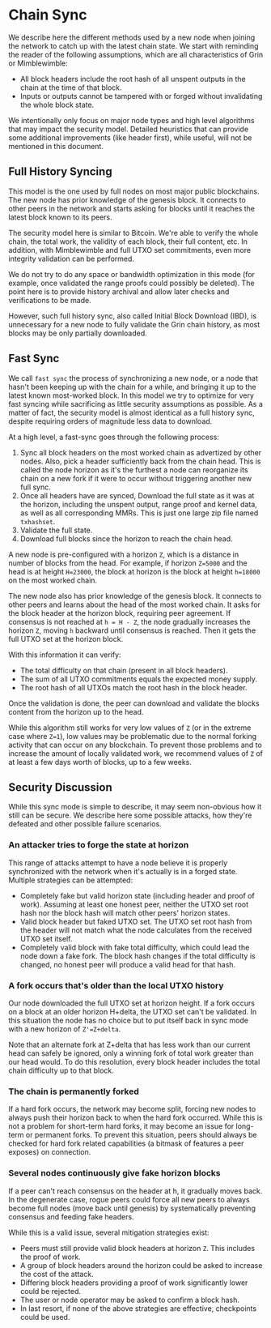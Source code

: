 # Chain Sync

We describe here the different methods used by a new node when joining the network to catch up with the latest chain state. We start with reminding the reader of the following assumptions, which are all characteristics of Grin or Mimblewimble:

* All block headers include the root hash of all unspent outputs in the chain at
  the time of that block.
* Inputs or outputs cannot be tampered with or forged without invalidating the
  whole block state.

We intentionally only focus on major node types and high level algorithms that may impact the security model. Detailed heuristics that can provide some additional improvements (like header first), while useful, will not be mentioned in this document.

## Full History Syncing

This model is the one used by full nodes on most major public blockchains. The
new node has prior knowledge of the genesis block. It connects to other peers in
the network and starts asking for blocks until it reaches the latest block known to its peers.

The security model here is similar to Bitcoin. We're able to verify the whole
chain, the total work, the validity of each block, their full content, etc.
In addition, with Mimblewimble and full UTXO set commitments, even more integrity validation can be performed.

We do not try to do any space or bandwidth optimization in this mode (for example, once validated the range proofs could possibly be deleted). The point here is to provide history archival and allow later checks and verifications to be made.

However, such full history sync, also called Initial Block Download (IBD), is unnecessary for a new node to fully validate the Grin chain history, as most blocks may be only partially downloaded.

## Fast Sync

We call `fast sync` the process of synchronizing a new node, or a node that hasn't been keeping up with the chain for a while, and bringing it up to the latest known most-worked block. In this model we try to optimize for very fast syncing while sacrificing as little security assumptions as possible. As a matter of fact, the security model is almost identical as a full history sync, despite requiring orders of magnitude less data to download.


At a high level, a fast-sync goes through the following process:

1. Sync all block headers on the most worked chain as advertized by other nodes. Also, pick a header sufficiently back from the chain head. This is called the node horizon as it's the furthest a node can reorganize its chain on a new fork if it were to occur without triggering another new full sync.
1. Once all headers have are synced, Download the full state as it was at the horizon, including the unspent output, range proof and kernel data, as well as all corresponding MMRs. This is just one large zip file named `txhashset`.
1. Validate the full state.
1. Download full blocks since the horizon to reach the chain head.

A new node is pre-configured with a horizon `Z`, which is a distance in number of blocks from the head. For example, if horizon `Z=5000` and the head is at height `H=23000`, the block at horizon is the block at height `h=18000` on the most worked chain.

The new node also has prior knowledge of the genesis block. It connects to other
peers and learns about the head of the most worked chain. It asks for the block
header at the horizon block, requiring peer agreement. If consensus is not reached at `h = H - Z`, the node gradually increases the horizon `Z`, moving `h` backward until consensus is reached. Then it gets the full UTXO set at the horizon block.

With this information it can verify:

* The total difficulty on that chain (present in all block headers).
* The sum of all UTXO commitments equals the expected money supply.
* The root hash of all UTXOs match the root hash in the block header.

Once the validation is done, the peer can download and validate the blocks content
from the horizon up to the head.

While this algorithm still works for very low values of `Z` (or in the extreme case
where `Z=1`), low values may be problematic due to the normal forking activity that
can occur on any blockchain. To prevent those problems and to increase the amount
of locally validated work, we recommend values of `Z` of at least a few days worth
of blocks, up to a few weeks.

## Security Discussion

While this sync mode is simple to describe, it may seem non-obvious how it still
can be secure. We describe here some possible attacks, how they're defeated and
other possible failure scenarios.

### An attacker tries to forge the state at horizon

This range of attacks attempt to have a node believe it is properly synchronized
with the network when it's actually is in a forged state. Multiple strategies can
be attempted:

* Completely fake but valid horizon state (including header and proof of work).
  Assuming at least one honest peer, neither the UTXO set root hash nor the block
  hash will match other peers' horizon states.
* Valid block header but faked UTXO set. The UTXO set root hash from the header
  will not match what the node calculates from the received UTXO set itself.
* Completely valid block with fake total difficulty, which could lead the node down
  a fake fork. The block hash changes if the total difficulty is changed, no honest
  peer will produce a valid head for that hash.

### A fork occurs that's older than the local UTXO history

Our node downloaded the full UTXO set at horizon height. If a fork occurs on a block
at an older horizon H+delta, the UTXO set can't be validated. In this situation the
node has no choice but to put itself back in sync mode with a new horizon of
`Z'=Z+delta`.

Note that an alternate fork at Z+delta that has less work than our current head can
safely be ignored, only a winning fork of total work greater than our head would.
To do this resolution, every block header includes the total chain difficulty up to
that block.

### The chain is permanently forked

If a hard fork occurs, the network may become split, forcing new nodes to always
push their horizon back to when the hard fork occurred. While this is not a problem
for short-term hard forks, it may become an issue for long-term or permanent forks.
To prevent this situation, peers should always be checked for hard fork related
capabilities (a bitmask of features a peer exposes) on connection.

### Several nodes continuously give fake horizon blocks

If a peer can't reach consensus on the header at h, it gradually moves back. In the
degenerate case, rogue peers could force all new peers to always become full nodes
(move back until genesis) by systematically preventing consensus and feeding fake
headers.

While this is a valid issue, several mitigation strategies exist:

* Peers must still provide valid block headers at horizon `Z`. This includes the
  proof of work.
* A group of block headers around the horizon could be asked to increase the cost
  of the attack.
* Differing block headers providing a proof of work significantly lower could be
  rejected.
* The user or node operator may be asked to confirm a block hash.
* In last resort, if none of the above strategies are effective, checkpoints could
  be used.
